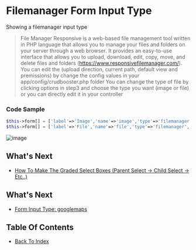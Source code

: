 # Filemanager Form Input Type

Showing a filemanager input type

> File Manager Responsive is a web-based file management tool written in PHP language that allows you to manage your files and folders on your server through a web browser. It provides an easy-to-use interface that allows you to upload, download, edit, copy, move, and delete files and folders (https://www.responsivefilemanager.com/).
> You can edit the (upload direction, current path, default view and premissions) by change the config values in your app/config/crudbooster.php folder
> You can change the type of file by clicking options in step3 and choose the type you want (image or file) or you can directly edit it in your controller

### Code Sample
```php
$this->form[] = ['label'=>'Image','name'=>'image','type'=>'filemanager', 'filemanager_type' => 'image'];
$this->form[] = ['label'=>'File','name'=>'file','type'=>'filemanager', 'filemanager_type' => 'file'];
```


![image](https://cloud.githubusercontent.com/assets/6733315/23845248/93bf74da-07f9-11e7-8ca5-1ae27cb67be7.png)

## What's Next
- [How To Make The Graded Select Boxes (Parent Select -> Child Select -> Etc..)](./how-make-graded-select-box.md)

## What's Next
- [Form Input Type: googlemaps](./form-googlemaps.md)

## Table Of Contents
- [Back To Index](./index.md)
